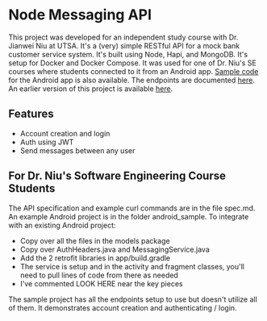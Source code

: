 # Node Messaging API

This project was developed for an independent study course with Dr. Jianwei Niu at UTSA. It's a (very) simple RESTful API for a mock bank customer service system. It's built using Node, Hapi, and MongoDB. It's setup for Docker and Docker Compose. It was used for one of Dr. Niu's SE courses where students connected to it from an Android app. [Sample code](/android_sample) for the Android app is also available. The endpoints are documented [here](/spec.md). An earlier version of this project is available [here][v1-repo].

## Features
- Account creation and login
- Auth using JWT
- Send messages between any user

## For Dr. Niu's Software Engineering Course Students
The API specification and example curl commands are in the file spec.md. An example Android project is in the folder android_sample. To integrate with an existing Android project:
- Copy over all the files in the models package
- Copy over AuthHeaders.java and MessagingService.java
- Add the 2 retrofit libraries in app/build.gradle
- The service is setup and in the activity and fragment classes, you'll need to pull lines of code from there as needed
- I've commented LOOK HERE near the key pieces

The sample project has all the endpoints setup to use but doesn't utilize all of them. It demonstrates account creation and authenticating / login.

[v1-repo]: https://github.com/shawnmaten/node-bank-ticket-api
